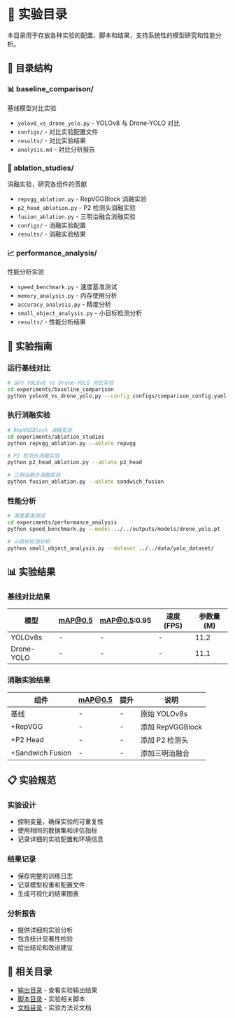 # 🧪 实验目录

本目录用于存放各种实验的配置、脚本和结果，支持系统性的模型研究和性能分析。

## 📁 目录结构

### 📊 baseline_comparison/
基线模型对比实验
- `yolov8_vs_drone_yolo.py` - YOLOv8 与 Drone-YOLO 对比
- `configs/` - 对比实验配置文件
- `results/` - 对比实验结果
- `analysis.md` - 对比分析报告

### 🔬 ablation_studies/
消融实验，研究各组件的贡献
- `repvgg_ablation.py` - RepVGGBlock 消融实验
- `p2_head_ablation.py` - P2 检测头消融实验
- `fusion_ablation.py` - 三明治融合消融实验
- `configs/` - 消融实验配置
- `results/` - 消融实验结果

### 📈 performance_analysis/
性能分析实验
- `speed_benchmark.py` - 速度基准测试
- `memory_analysis.py` - 内存使用分析
- `accuracy_analysis.py` - 精度分析
- `small_object_analysis.py` - 小目标检测分析
- `results/` - 性能分析结果

## 🎯 实验指南

### 运行基线对比
```bash
# 运行 YOLOv8 vs Drone-YOLO 对比实验
cd experiments/baseline_comparison
python yolov8_vs_drone_yolo.py --config configs/comparison_config.yaml
```

### 执行消融实验
```bash
# RepVGGBlock 消融实验
cd experiments/ablation_studies
python repvgg_ablation.py --ablate repvgg

# P2 检测头消融实验
python p2_head_ablation.py --ablate p2_head

# 三明治融合消融实验
python fusion_ablation.py --ablate sandwich_fusion
```

### 性能分析
```bash
# 速度基准测试
cd experiments/performance_analysis
python speed_benchmark.py --model ../../outputs/models/drone_yolo.pt

# 小目标检测分析
python small_object_analysis.py --dataset ../../data/yolo_dataset/
```

## 📊 实验结果

### 基线对比结果
| 模型 | mAP@0.5 | mAP@0.5:0.95 | 速度(FPS) | 参数量(M) |
|------|---------|--------------|-----------|-----------|
| YOLOv8s | - | - | - | 11.2 |
| Drone-YOLO | - | - | - | 11.1 |

### 消融实验结果
| 组件 | mAP@0.5 | 提升 | 说明 |
|------|---------|------|------|
| 基线 | - | - | 原始 YOLOv8s |
| +RepVGG | - | - | 添加 RepVGGBlock |
| +P2 Head | - | - | 添加 P2 检测头 |
| +Sandwich Fusion | - | - | 添加三明治融合 |

## 📋 实验规范

### 实验设计
- 控制变量，确保实验的可重复性
- 使用相同的数据集和评估指标
- 记录详细的实验配置和环境信息

### 结果记录
- 保存完整的训练日志
- 记录模型权重和配置文件
- 生成可视化的结果图表

### 分析报告
- 提供详细的实验分析
- 包含统计显著性检验
- 给出结论和改进建议

## 🔗 相关目录

- [输出目录](../outputs/README.md) - 查看实验输出结果
- [脚本目录](../scripts/README.md) - 实验相关脚本
- [文档目录](../docs/README.md) - 实验方法论文档
